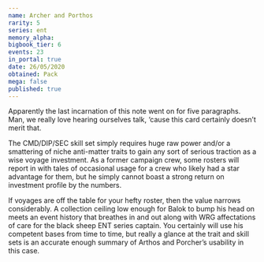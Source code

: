 ```yaml
---
name: Archer and Porthos
rarity: 5
series: ent
memory_alpha:
bigbook_tier: 6
events: 23
in_portal: true
date: 26/05/2020
obtained: Pack
mega: false
published: true
---
```


Apparently the last incarnation of this note went on for five paragraphs. Man, we really love hearing ourselves talk, ‘cause this card certainly doesn’t merit that.

The CMD/DIP/SEC skill set simply requires huge raw power and/or a smattering of niche anti-matter traits to gain any sort of serious traction as a wise voyage investment. As a former campaign crew, some rosters will report in with tales of occasional usage for a crew who likely had a star advantage for them, but he simply cannot boast a strong return on investment profile by the numbers.

If voyages are off the table for your hefty roster, then the value narrows considerably. A collection ceiling low enough for Balok to bump his head on meets an event history that breathes in and out along with WRG affectations of care for the black sheep ENT series captain. You certainly will use his competent bases from time to time, but really a glance at the trait and skill sets is an accurate enough summary of Arthos and Porcher’s usability in this case.

